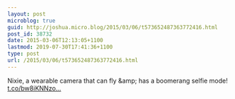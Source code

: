 ```yaml
---
layout: post
microblog: true
guid: http://joshua.micro.blog/2015/03/06/t573652487363772416.html
post_id: 38732
date: 2015-03-06T12:13:05+1100
lastmod: 2019-07-30T17:41:36+1100
type: post
url: /2015/03/06/t573652487363772416.html
---
```

Nixie, a wearable camera that can fly &amp;amp; has a boomerang selfie mode! [t.co/bw8iKNNzo...](http://t.co/bw8iKNNzoA)
